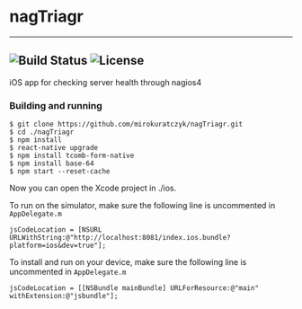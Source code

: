 # nagTriagr
----------
![Build Status](https://travis-ci.org/mirokuratczyk/nagTriagr.png) ![License](https://img.shields.io/badge/License-MIT-yellowgreen.svg)
----------
iOS app for checking server health through nagios4

### Building and running


```
$ git clone https://github.com/mirokuratczyk/nagTriagr.git
$ cd ./nagTriagr
$ npm install
$ react-native upgrade
$ npm install tcomb-form-native
$ npm install base-64
$ npm start --reset-cache
```

Now you can open the Xcode project in ./ios.

To run on the simulator, make sure the following line is uncommented in `AppDelegate.m`
```
jsCodeLocation = [NSURL URLWithString:@"http://localhost:8081/index.ios.bundle?platform=ios&dev=true"];
```

To install and run on your device, make sure the following line is uncommented in `AppDelegate.m`
```
jsCodeLocation = [[NSBundle mainBundle] URLForResource:@"main" withExtension:@"jsbundle"];
```

